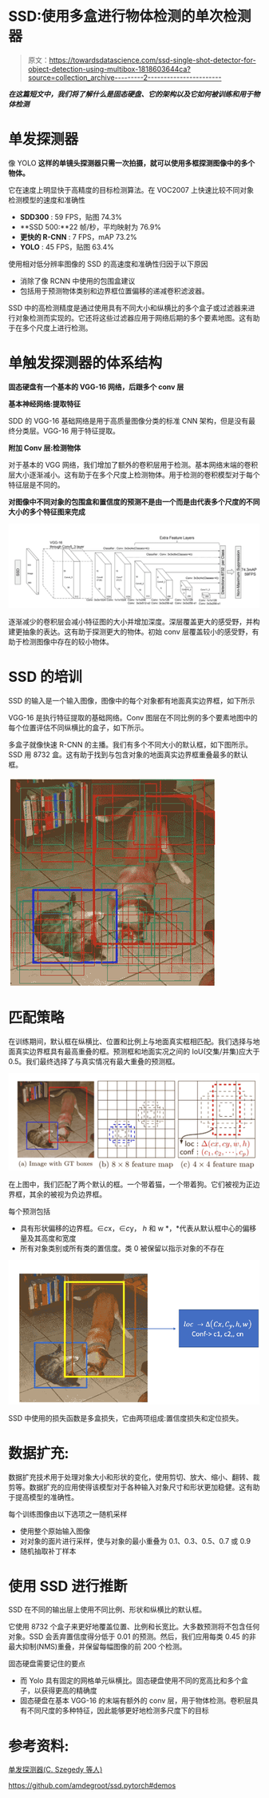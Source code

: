 # SSD:使用多盒进行物体检测的单次检测器

> 原文：<https://towardsdatascience.com/ssd-single-shot-detector-for-object-detection-using-multibox-1818603644ca?source=collection_archive---------2----------------------->

***在这篇短文中，我们将了解什么是固态硬盘、它的架构以及它如何被训练和用于物体检测***

# 单发探测器

像 YOLO **这样的单镜头探测器只需一次拍摄，就可以使用多框探测图像中的多个物体。**

它在速度上明显快于高精度的目标检测算法。在 VOC2007 上快速比较不同对象检测模型的速度和准确性

*   **SDD300** : 59 FPS，贴图 74.3%
*   **SSD 500:**22 帧/秒，平均映射为 76.9%
*   **更快的 R-CNN** : 7 FPS，mAP 73.2%
*   **YOLO** : 45 FPS，贴图 63.4%

使用相对低分辨率图像的 SSD 的高速度和准确性归因于以下原因

*   消除了像 RCNN 中使用的包围盒建议
*   包括用于预测物体类别和边界框位置偏移的递减卷积滤波器。

SSD 中的高检测精度是通过使用具有不同大小和纵横比的多个盒子或过滤器来进行对象检测而实现的。它还将这些过滤器应用于网络后期的多个要素地图。这有助于在多个尺度上进行检测。

# 单触发探测器的体系结构

**固态硬盘有一个基本的 VGG-16 网络，后跟多个 conv 层**

**基本神经网络:提取特征**

SDD 的 VGG-16 基础网络是用于高质量图像分类的标准 CNN 架构，但是没有最终分类层。VGG-16 用于特征提取。

**附加 Conv 层:检测物体**

对于基本的 VGG 网络，我们增加了额外的卷积层用于检测。基本网络末端的卷积层大小逐渐减小。这有助于在多个尺度上检测物体。用于检测的卷积模型对于每个特征层是不同的。

**对图像中不同对象的包围盒和置信度的预测不是由一个而是由代表多个尺度的不同大小的多个特征图来完成**

![](img/7853dc32d913a2e8a52c788e6d5d7bab.png)

逐渐减少的卷积层会减小特征图的大小并增加深度。深层覆盖更大的感受野，并构建更抽象的表达。这有助于探测更大的物体。初始 conv 层覆盖较小的感受野，有助于检测图像中存在的较小物体。

# SSD 的培训

SSD 的输入是一个输入图像，图像中的每个对象都有地面真实边界框，如下所示

VGG-16 是执行特征提取的基础网络。Conv 图层在不同比例的多个要素地图中的每个位置评估不同纵横比的盒子，如下所示。

多盒子就像快速 R-CNN 的主播。我们有多个不同大小的默认框，如下图所示。SSD 用 8732 盒。这有助于找到与包含对象的地面真实边界框重叠最多的默认框。

![](img/9a8e1daeb977c2e09c2ff60a62350b14.png)

# 匹配策略

在训练期间，默认框在纵横比、位置和比例上与地面真实框相匹配。我们选择与地面真实边界框具有最高重叠的框。预测框和地面实况之间的 IoU(交集/并集)应大于 0.5。我们最终选择了与真实情况有最大重叠的预测框。

![](img/f868fefe022f09a88507acad07b02714.png)

在上图中，我们匹配了两个默认的框。一个带着猫，一个带着狗。它们被视为正边界框，其余的被视为负边界框。

每个预测包括

*   具有形状偏移的边界框。∈*c*x，∈*c*y， *h* 和 w *，*代表从默认框中心的偏移量及其高度和宽度
*   所有对象类别或所有类的置信度。类 0 被保留以指示对象的不存在

![](img/212179e8b65df3764c9e3fec10454a3a.png)

SSD 中使用的损失函数是多盒损失，它由两项组成:置信度损失和定位损失。

# **数据扩充:**

数据扩充技术用于处理对象大小和形状的变化，使用剪切、放大、缩小、翻转、裁剪等。数据扩充的应用使得该模型对于各种输入对象尺寸和形状更加稳健。这有助于提高模型的准确性。

每个训练图像由以下选项之一随机采样

*   使用整个原始输入图像
*   对对象的面片进行采样，使与对象的最小重叠为 0.1、0.3、0.5、0.7 或 0.9
*   随机抽取补丁样本

# 使用 SSD 进行推断

SSD 在不同的输出层上使用不同比例、形状和纵横比的默认框。

它使用 8732 个盒子来更好地覆盖位置、比例和长宽比。大多数预测将不包含任何对象。SSD 会丢弃置信度得分低于 0.01 的预测。然后，我们应用每类 0.45 的非最大抑制(NMS)重叠，并保留每幅图像的前 200 个检测。

固态硬盘需要记住的要点

*   而 Yolo 具有固定的网格单元纵横比。固态硬盘使用不同的宽高比和多个盒子，以获得更高的精确度
*   固态硬盘在基本 VGG-16 的末端有额外的 conv 层，用于物体检测。卷积层具有不同尺度的多种特征，因此能够更好地检测多尺度下的目标

# 参考资料:

[单发探测器(C. Szegedy 等人)](https://arxiv.org/pdf/1512.02325.pdf)

https://github.com/amdegroot/ssd.pytorch#demos